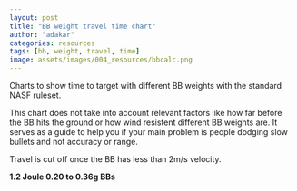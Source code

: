 ```yaml
---
layout: post
title: "BB weight travel time chart"
author: "adakar"
categories: resources
tags: [bb, weight, travel, time]
image: assets/images/004_resources/bbcalc.png
---
```


Charts to show time to target with different BB weights with the standard NASF ruleset.

This chart does not take into account relevant factors like how far before the BB hits the ground or how wind resistent different BB weights are. It serves as a guide to help you if your main problem is people dodging slow bullets and not accuracy or range. 

Travel is cut off once the BB has less than 2m/s velocity.



<b>1.2 Joule 0.20 to 0.36g BBs</b>

<head>
    <title>Chart.js Example</title>
    <script src="https://cdn.jsdelivr.net/npm/chart.js"></script>
    <style>
        canvas {
            display: block;
            width: 1100px;
            height: auto;
        }
    </style>
</head>
<body>
   <canvas id="onepointtwo"></canvas>
   <script>
      document.addEventListener('DOMContentLoaded', function() {
        var ctx = document.getElementById('onepointtwo').getContext('2d');
        var onepointtwo = new Chart(ctx, {
          type: 'line',
          data: {
            datasets: [
              {
                label: '0.20',
                data: [{'x': 1, 'y': 0.0046556795426143435}, {'x': 2, 'y': 0.009493862696343827}, {'x': 3, 'y': 0.014514111615520329}, {'x': 4, 'y': 0.019715698889061075}, {'x': 5, 'y': 0.025097611015882294}, {'x': 6, 'y': 0.03065855322654393}, {'x': 7, 'y': 0.03639695560795509}, {'x': 8, 'y': 0.04231098047670884}, {'x': 9, 'y': 0.04839853093612786}, {'x': 10, 'y': 0.05465726054252721}, {'x': 11, 'y': 0.061084583997657406}, {'x': 12, 'y': 0.06767768877687816}, {'x': 13, 'y': 0.07443354759640908}, {'x': 14, 'y': 0.08134893161805916}, {'x': 15, 'y': 0.08842042428618564}, {'x': 16, 'y': 0.0956444356892781}, {'x': 17, 'y': 0.10301721733749346}, {'x': 18, 'y': 0.11053487724764191}, {'x': 19, 'y': 0.11819339522849026}, {'x': 20, 'y': 0.12598863826173134}, {'x': 21, 'y': 0.13391637587747937}, {'x': 22, 'y': 0.14197229542759365}, {'x': 23, 'y': 0.15015201716539092}, {'x': 24, 'y': 0.1584511090462705}, {'x': 25, 'y': 0.1668651011703212}, {'x': 26, 'y': 0.17538949979498353}, {'x': 27, 'y': 0.18401980085318578}, {'x': 28, 'y': 0.19275150291993842}, {'x': 29, 'y': 0.20158011957804753}, {'x': 30, 'y': 0.21050119114128654}, {'x': 31, 'y': 0.2195102957009513}, {'x': 32, 'y': 0.22860305946912798}, {'x': 33, 'y': 0.23777516639914859}, {'x': 34, 'y': 0.24702236707052425}, {'x': 35, 'y': 0.25634048683208477}, {'x': 36, 'y': 0.2657254332030549}, {'x': 37, 'y': 0.2751732025373413}, {'x': 38, 'y': 0.28467988596135413}, {'x': 39, 'y': 0.29424167460023437}, {'x': 40, 'y': 0.30385486411138984}, {'x': 41, 'y': 0.3135158585477656}, {'x': 42, 'y': 0.3232211735762914}, {'x': 43, 'y': 0.3329674390794753}, {'x': 44, 'y': 0.34275140117017094}, {'x': 45, 'y': 0.3525699236511523}, {'x': 46, 'y': 0.3624199889523187}, {'x': 47, 'y': 0.37229869857915093}, {'x': 48, 'y': 0.3822032731064734}, {'x': 49, 'y': 0.3921310517516892}, {'x': 50, 'y': 0.4020794915614669}, {'x': 51, 'y': 0.41204616624541257}, {'x': 52, 'y': 0.42202876468958306}, {'x': 53, 'y': 0.4320250891818209}, {'x': 54, 'y': 0.4420330533798492}, {'x': 55, 'y': 0.4520506800518818}, {'x': 56, 'y': 0.46207609861820864}, {'x': 57, 'y': 0.4721075425208331}, {'x': 58, 'y': 0.4821433464467892}, {'x': 59, 'y': 0.4921819434292748}, {'x': 60, 'y': 0.5022218618492187}, {'x': 61, 'y': 0.5122617223583713}, {'x': 62, 'y': 0.5223002347434902}, {'x': 63, 'y': 0.5323361947496862}, {'x': 64, 'y': 0.5423684808795287}, {'x': 65, 'y': 0.5523960511830701}, {'x': 66, 'y': 0.5624179400525652}, {'x': 67, 'y': 0.5724332550343323}, {'x': 68, 'y': 0.5824411736689206}, {'x': 69, 'y': 0.5924409403695403}, {'x': 70, 'y': 0.602431863347563}, {'x': 71, 'y': 0.6124133115928138}, {'x': 72, 'y': 0.6223847119153636}, {'x': 73, 'y': 0.6323455460545827}, {'x': 74, 'y': 0.6422953478603272}, {'x': 75, 'y': 0.652233700550321}, {'x': 76, 'y': 0.6621602340470361}, {'x': 77, 'y': 0.672074622396684}, {'x': 78, 'y': 0.6819765812722995}, {'x': 79, 'y': 0.6918658655623171}, {'x': 80, 'y': 0.7017422670455264}, {'x': 81, 'y': 0.7116056121528166}, {'x': 82, 'y': 0.7214557598156989}, {'x': 83, 'y': 0.7312925994012243}, {'x': 84, 'y': 0.7411160487325759}, {'x': 85, 'y': 0.7509260521943246}, {'x': 86, 'y': 0.760722578921081}, {'x': 87, 'y': 0.7705056210680529}, {'x': 88, 'y': 0.7802751921618291}, {'x': 89, 'y': 0.7900313255295506}, {'x': 90, 'y': 0.7997740728044928}, {'x': 91, 'y': 0.809503502505975}, {'x': 92, 'y': 0.819219698691427}, {'x': 93, 'y': 0.8289227596783701}, {'x': 94, 'y': 0.8386127968340268}, {'x': 95, 'y': 0.8482899334302335}, {'x': 96, 'y': 0.8579543035613184}, {'x': 97, 'y': 0.8676060511225938}, {'x': 98, 'y': 0.877245328847124}, {'x': 99, 'y': 0.8868722973984414}, {'x': 100, 'y': 0.8964871245169079}]
      ,
                fill: false
              },
              {
                label: '0.23',
                data: [{'x': 1, 'y': 0.004979888728743788}, {'x': 2, 'y': 0.010130001716832825}, {'x': 3, 'y': 0.015450030055191608}, {'x': 4, 'y': 0.02093946014004677}, {'x': 5, 'y': 0.02659757553101353}, {'x': 6, 'y': 0.03242345953463319}, {'x': 7, 'y': 0.038415998495812585}, {'x': 8, 'y': 0.04457388577493277}, {'x': 9, 'y': 0.050895626383951065}, {'x': 10, 'y': 0.05737954225066399}, {'x': 11, 'y': 0.06402377807646871}, {'x': 12, 'y': 0.07082630774949429}, {'x': 13, 'y': 0.07778494127190112}, {'x': 14, 'y': 0.0848973321574929}, {'x': 15, 'y': 0.092160985253568}, {'x': 16, 'y': 0.09957326493916824}, {'x': 17, 'y': 0.10713140365057146}, {'x': 18, 'y': 0.11483251068401525}, {'x': 19, 'y': 0.1226735812252316}, {'x': 20, 'y': 0.13065150555540184}, {'x': 21, 'y': 0.13876307838359128}, {'x': 22, 'y': 0.14700500825657498}, {'x': 23, 'y': 0.15537392699818933}, {'x': 24, 'y': 0.16386639913191747}, {'x': 25, 'y': 0.17247893124229863}, {'x': 26, 'y': 0.181207981232917}, {'x': 27, 'y': 0.19004996744113337}, {'x': 28, 'y': 0.19900127757233646}, {'x': 29, 'y': 0.20805827741927732}, {'x': 30, 'y': 0.2172173193349647}, {'x': 31, 'y': 0.2264747504306143}, {'x': 32, 'y': 0.2358269204732192}, {'x': 33, 'y': 0.2452701894604091}, {'x': 34, 'y': 0.2548009348533642}, {'x': 35, 'y': 0.26441555845161313}, {'x': 36, 'y': 0.2741104928965465}, {'x': 37, 'y': 0.28388220779339524}, {'x': 38, 'y': 0.2937272154442346}, {'x': 39, 'y': 0.3036420761872593}, {'x': 40, 'y': 0.31362340334012045}, {'x': 41, 'y': 0.32366786774750544}, {'x': 42, 'y': 0.33377220193536883}, {'x': 43, 'y': 0.34393320387627463}, {'x': 44, 'y': 0.3541477403721912}, {'x': 45, 'y': 0.36441275006277524}, {'x': 46, 'y': 0.3747252460687009}, {'x': 47, 'y': 0.3850823182809285}, {'x': 48, 'y': 0.3954811353079723}, {'x': 49, 'y': 0.40591894609421786}, {'x': 50, 'y': 0.4163930812231699}, {'x': 51, 'y': 0.4269009539201801}, {'x': 52, 'y': 0.4374400607697272}, {'x': 53, 'y': 0.448007982162701}, {'x': 54, 'y': 0.45860238248939184}, {'x': 55, 'y': 0.46922101009401396}, {'x': 56, 'y': 0.47986169700660725}, {'x': 57, 'y': 0.49052235846807735}, {'x': 58, 'y': 0.5012009922639553}, {'x': 59, 'y': 0.5118956778822008}, {'x': 60, 'y': 0.5226045755100411}, {'x': 61, 'y': 0.5333259248844453}, {'x': 62, 'y': 0.544058044010385}, {'x': 63, 'y': 0.5547993277605424}, {'x': 64, 'y': 0.5655482463695934}, {'x': 65, 'y': 0.5763033438356366}, {'x': 66, 'y': 0.5870632362407553}, {'x': 67, 'y': 0.5978266100020987}, {'x': 68, 'y': 0.6085922200642643}, {'x': 69, 'y': 0.6193588880431392}, {'x': 70, 'y': 0.6301255003307521}, {'x': 71, 'y': 0.640891006170068}, {'x': 72, 'y': 0.6516544157080583}, {'x': 73, 'y': 0.6624147980347816}, {'x': 74, 'y': 0.6731712792156337}, {'x': 75, 'y': 0.6839230403233543}, {'x': 76, 'y': 0.6946693154758438}, {'x': 77, 'y': 0.7054093898853029}, {'x': 78, 'y': 0.7161425979237124}, {'x': 79, 'y': 0.7268683212091824}, {'x': 80, 'y': 0.7375859867172408}, {'x': 81, 'y': 0.7482950649206916}, {'x': 82, 'y': 0.7589950679612621}, {'x': 83, 'y': 0.7696855478558641}, {'x': 84, 'y': 0.7803660947399296}, {'x': 85, 'y': 0.7910363351499353}, {'x': 86, 'y': 0.8016959303469093}, {'x': 87, 'y': 0.8123445746824136}, {'x': 88, 'y': 0.8229819940082198}, {'x': 89, 'y': 0.8336079441306348}, {'x': 90, 'y': 0.8442222093102}, {'x': 91, 'y': 0.8548246008072672}, {'x': 92, 'y': 0.8654149554737569}, {'x': 93, 'y': 0.8759931343912218}, {'x': 94, 'y': 0.8865590215551733}, {'x': 95, 'y': 0.897112522605482}, {'x': 96, 'y': 0.907653563602525}, {'x': 97, 'y': 0.9181820898486365}, {'x': 98, 'y': 0.928698064754308}, {'x': 99, 'y': 0.9392014687484944}, {'x': 100, 'y': 0.9496922982322918}, {'x': 101, 'y': 0.96017056457519}, {'x': 102, 'y': 0.9706362931530322}, {'x': 103, 'y': 0.9810895224267643}, {'x': 104, 'y': 0.9915303030610144}, {'x': 105, 'y': 1.0019586970815015}, {'x': 106, 'y': 1.0123747770702451}, {'x': 107, 'y': 1.0227786253975257}, {'x': 108, 'y': 1.0331703334895268}, {'x': 109, 'y': 1.0435500011305792}, {'x': 110, 'y': 1.0539177357989196}, {'x': 111, 'y': 1.064273652034878}, {'x': 112, 'y': 1.0746178708404035}, {'x': 113, 'y': 1.0849505191088509}]
      ,
                fill: false
              },
              {
                label: '0.25',
                data: [{'x': 1, 'y': 0.0051847910262511265}, {'x': 2, 'y': 0.010532873139623264}, {'x': 3, 'y': 0.016043995485940495}, {'x': 4, 'y': 0.02171774083067841}, {'x': 5, 'y': 0.027553526837411028}, {'x': 6, 'y': 0.033550607847273865}, {'x': 7, 'y': 0.03970807714919615}, {'x': 8, 'y': 0.046024869727891}, {'x': 9, 'y': 0.05249976547394752}, {'x': 10, 'y': 0.059131392837867135}, {'x': 11, 'y': 0.06591823290754824}, {'x': 12, 'y': 0.07285862388656908}, {'x': 13, 'y': 0.07995076594866408}, {'x': 14, 'y': 0.08719272644204869}, {'x': 15, 'y': 0.09458244541573385}, {'x': 16, 'y': 0.10211774143869094}, {'x': 17, 'y': 0.10979631768168956}, {'x': 18, 'y': 0.11761576823083471}, {'x': 19, 'y': 0.12557358460127824}, {'x': 20, 'y': 0.1336671624192705}, {'x': 21, 'y': 0.1418938082406438}, {'x': 22, 'y': 0.1502507464739766}, {'x': 23, 'y': 0.15873512637706316}, {'x': 24, 'y': 0.16734402909589793}, {'x': 25, 'y': 0.1760744747161639}, {'x': 26, 'y': 0.18492342929817365}, {'x': 27, 'y': 0.19388781186733772}, {'x': 28, 'y': 0.20296450133350435}, {'x': 29, 'y': 0.2121503433139182}, {'x': 30, 'y': 0.22144215683605795}, {'x': 31, 'y': 0.2308367408982182}, {'x': 32, 'y': 0.24033088086738352}, {'x': 33, 'y': 0.24992135469567858}, {'x': 34, 'y': 0.25960493893845765}, {'x': 35, 'y': 0.26937841455889466}, {'x': 36, 'y': 0.2792385725057417}, {'x': 37, 'y': 0.28918221905272085}, {'x': 38, 'y': 0.29920618088978795}, {'x': 39, 'y': 0.3093073099582457}, {'x': 40, 'y': 0.3194824880233732}, {'x': 41, 'y': 0.3297286309798738}, {'x': 42, 'y': 0.34004269288700517}, {'x': 43, 'y': 0.3504216697317497}, {'x': 44, 'y': 0.36086260291979066}, {'x': 45, 'y': 0.3713625824953815}, {'x': 46, 'y': 0.3819187500924281}, {'x': 47, 'y': 0.39252830162024105}, {'x': 48, 'y': 0.403188489688457}, {'x': 49, 'y': 0.41389662577657366}, {'x': 50, 'y': 0.4246500821543931}, {'x': 51, 'y': 0.435446293560421}, {'x': 52, 'y': 0.44628275864593164}, {'x': 53, 'y': 0.4571570411929754}, {'x': 54, 'y': 0.468066771115091}, {'x': 55, 'y': 0.479009645249877}, {'x': 56, 'y': 0.4899834279528971}, {'x': 57, 'y': 0.500985951502633}, {'x': 58, 'y': 0.5120151163263645}, {'x': 59, 'y': 0.5230688910569632}, {'x': 60, 'y': 0.5341453124306198}, {'x': 61, 'y': 0.5452424850355118}, {'x': 62, 'y': 0.5563585809213456}, {'x': 63, 'y': 0.567491839079592}, {'x': 64, 'y': 0.5786405648040722}, {'x': 65, 'y': 0.5898031289413567}, {'x': 66, 'y': 0.6009779670402069}, {'x': 67, 'y': 0.6121635784090317}, {'x': 68, 'y': 0.6233585250900454}, {'x': 69, 'y': 0.6345614307585111}, {'x': 70, 'y': 0.645770979555132}, {'x': 71, 'y': 0.6569859148593166}, {'x': 72, 'y': 0.6682050380107006}, {'x': 73, 'y': 0.6794272069859564}, {'x': 74, 'y': 0.6906513350375625}, {'x': 75, 'y': 0.7018763893008507}, {'x': 76, 'y': 0.7131013893752874}, {'x': 77, 'y': 0.7243254058855901}, {'x': 78, 'y': 0.735547559027932}, {'x': 79, 'y': 0.74676701710614}, {'x': 80, 'y': 0.7579829950624507}, {'x': 81, 'y': 0.7691947530070653}, {'x': 82, 'y': 0.7804015947504176}, {'x': 83, 'y': 0.7916028663417642}, {'x': 84, 'y': 0.8027979546174031}, {'x': 85, 'y': 0.8139862857615418}, {'x': 86, 'y': 0.8251673238825606}, {'x': 87, 'y': 0.836340569607152}, {'x': 88, 'y': 0.847505558694567}, {'x': 89, 'y': 0.8586618606729615}, {'x': 90, 'y': 0.8698090774996101}, {'x': 91, 'y': 0.880946842246541}, {'x': 92, 'y': 0.8920748178129444}, {'x': 93, 'y': 0.9031926956655223}, {'x': 94, 'y': 0.9143001946077626}, {'x': 95, 'y': 0.9253970595789645}, {'x': 96, 'y': 0.9364830604836833}, {'x': 97, 'y': 0.9475579910521192}, {'x': 98, 'y': 0.9586216677318455}, {'x': 99, 'y': 0.9696739286111474}, {'x': 100, 'y': 0.9807146323741296}, {'x': 101, 'y': 0.9917436572876503}, {'x': 102, 'y': 1.002760900220041}, {'x': 103, 'y': 1.0137662756914876}, {'x': 104, 'y': 1.024759714955873}, {'x': 105, 'y': 1.035741165113804}, {'x': 106, 'y': 1.0467105882564884}, {'x': 107, 'y': 1.05766796064007}, {'x': 108, 'y': 1.0686132718899743}, {'x': 109, 'y': 1.0795465242347826}, {'x': 110, 'y': 1.0904677317691003}, {'x': 111, 'y': 1.1013769197448682}, {'x': 112, 'y': 1.1122741238905152}, {'x': 113, 'y': 1.1231593897573493}, {'x': 114, 'y': 1.1340327720925454}, {'x': 115, 'y': 1.1448943342380788}, {'x': 116, 'y': 1.1557441475549428}, {'x': 117, 'y': 1.1665822908719723}, {'x': 118, 'y': 1.1774088499585929}, {'x': 119, 'y': 1.18822391702081}, {'x': 120, 'y': 1.1990275902197487}, {'x': 121, 'y': 1.2098199732120556}]
      ,
                fill: false
              },
              {
                label: '0.28',
                data: [{'x': 1, 'y': 0.005477805919252631}, {'x': 2, 'y': 0.011109926120941476}, {'x': 3, 'y': 0.016896171583381688}, {'x': 4, 'y': 0.022836227784660705}, {'x': 5, 'y': 0.02892965547148627}, {'x': 6, 'y': 0.035175891730602184}, {'x': 7, 'y': 0.041574251357844635}, {'x': 8, 'y': 0.048123928518566846}, {'x': 9, 'y': 0.054823998691860776}, {'x': 10, 'y': 0.06167342088976126}, {'x': 11, 'y': 0.0686710401414378}, {'x': 12, 'y': 0.07581559023127196}, {'x': 13, 'y': 0.0831056966786892}, {'x': 14, 'y': 0.09053987994667102}, {'x': 15, 'y': 0.09811655886502131}, {'x': 16, 'y': 0.10583405425370346}, {'x': 17, 'y': 0.11369059273090822}, {'x': 18, 'y': 0.12168431068995662}, {'x': 19, 'y': 0.12981325842868982}, {'x': 20, 'y': 0.13807540441465185}, {'x': 21, 'y': 0.14646863966912607}, {'x': 22, 'y': 0.15499078225294827}, {'x': 23, 'y': 0.1636395818369791}, {'x': 24, 'y': 0.1724127243401787}, {'x': 25, 'y': 0.18130783661838157}, {'x': 26, 'y': 0.19032249118711364}, {'x': 27, 'y': 0.1994542109621265}, {'x': 28, 'y': 0.20870047400173428}, {'x': 29, 'y': 0.21805871823552433}, {'x': 30, 'y': 0.22752634616457004}, {'x': 31, 'y': 0.2371007295188872}, {'x': 32, 'y': 0.24677921385854967}, {'x': 33, 'y': 0.2565591231055983}, {'x': 34, 'y': 0.2664377639946376}, {'x': 35, 'y': 0.2764124304308106}, {'x': 36, 'y': 0.2864804077446626}, {'x': 37, 'y': 0.2966389768342488}, {'x': 38, 'y': 0.3068854181856947}, {'x': 39, 'y': 0.317217015764284}, {'x': 40, 'y': 0.3276310607690107}, {'x': 41, 'y': 0.3381248552443962}, {'x': 42, 'y': 0.3486957155442189}, {'x': 43, 'y': 0.3593409756426435}, {'x': 44, 'y': 0.3700579902890505}, {'x': 45, 'y': 0.3808441380036638}, {'x': 46, 'y': 0.3916968239118359}, {'x': 47, 'y': 0.40261348241559025}, {'x': 48, 'y': 0.413591579701721}, {'x': 49, 'y': 0.42462861608641883}, {'x': 50, 'y': 0.43572212819702094}, {'x': 51, 'y': 0.4468696909920752}, {'x': 52, 'y': 0.45806891962145857}, {'x': 53, 'y': 0.4693174711288021}, {'x': 54, 'y': 0.480613045998942}, {'x': 55, 'y': 0.4919533895535451}, {'x': 56, 'y': 0.5033362931984449}, {'x': 57, 'y': 0.5147595955265687}, {'x': 58, 'y': 0.5262211832806457}, {'x': 59, 'y': 0.5377189921801512}, {'x': 60, 'y': 0.5492510076171739}, {'x': 61, 'y': 0.5608152652260888}, {'x': 62, 'y': 0.5724098513320734}, {'x': 63, 'y': 0.584032903283636}, {'x': 64, 'y': 0.5956826096744173}, {'x': 65, 'y': 0.6073572104595912}, {'x': 66, 'y': 0.6190549969722308}, {'x': 67, 'y': 0.6307743118450142}, {'x': 68, 'y': 0.6425135488426352}, {'x': 69, 'y': 0.654271152610247}, {'x': 70, 'y': 0.6660456183432146}, {'x': 71, 'y': 0.6778354913833767}, {'x': 72, 'y': 0.6896393667469283}, {'x': 73, 'y': 0.7014558885889342}, {'x': 74, 'y': 0.7132837496093587}, {'x': 75, 'y': 0.7251216904053766}, {'x': 76, 'y': 0.7369684987745835}, {'x': 77, 'y': 0.7488230089735837}, {'x': 78, 'y': 0.7606841009362703}, {'x': 79, 'y': 0.7725506994559622}, {'x': 80, 'y': 0.7844217733353903}, {'x': 81, 'y': 0.7962963345083606}, {'x': 82, 'y': 0.8081734371367513}, {'x': 83, 'y': 0.8200521766863303}, {'x': 84, 'y': 0.831931688984707}, {'x': 85, 'y': 0.8438111492645598}, {'x': 86, 'y': 0.8556897711951149}, {'x': 87, 'y': 0.8675668059046804}, {'x': 88, 'y': 0.879441540996875}, {'x': 89, 'y': 0.891313299563029}, {'x': 90, 'y': 0.9031814391930763}, {'x': 91, 'y': 0.9150453509871019}, {'x': 92, 'y': 0.9269044585695556}, {'x': 93, 'y': 0.9387582171080008}, {'x': 94, 'y': 0.9506061123381242}, {'x': 95, 'y': 0.9624476595965953}, {'x': 96, 'y': 0.9742824028632341}, {'x': 97, 'y': 0.98610991381382}, {'x': 98, 'y': 0.9979297908847535}, {'x': 99, 'y': 1.0097416583506702}, {'x': 100, 'y': 1.0215451654159904}, {'x': 101, 'y': 1.0333399853212908}, {'x': 102, 'y': 1.0451258144652809}, {'x': 103, 'y': 1.0569023715430734}, {'x': 104, 'y': 1.068669396701354}, {'x': 105, 'y': 1.0804266507109608}, {'x': 106, 'y': 1.0921739141573217}, {'x': 107, 'y': 1.1039109866491095}, {'x': 108, 'y': 1.1156376860454118}, {'x': 109, 'y': 1.1273538477016498}, {'x': 110, 'y': 1.1390593237344149}, {'x': 111, 'y': 1.1507539823053397}, {'x': 112, 'y': 1.1624377069240686}, {'x': 113, 'y': 1.1741103957703405}, {'x': 114, 'y': 1.1857719610351574}, {'x': 115, 'y': 1.1974223282809684}, {'x': 116, 'y': 1.209061435820763}, {'x': 117, 'y': 1.2206892341159317}, {'x': 118, 'y': 1.2323056851927245}, {'x': 119, 'y': 1.2439107620771022}, {'x': 120, 'y': 1.2555044482477626}, {'x': 121, 'y': 1.267086737107087}, {'x': 122, 'y': 1.2786576314697402}, {'x': 123, 'y': 1.290217143068641}, {'x': 124, 'y': 1.3017652920779954}, {'x': 125, 'y': 1.313302106653081}, {'x': 126, 'y': 1.324827622486452}, {'x': 127, 'y': 1.3363418823802273}, {'x': 128, 'y': 1.3478449358341151}, {'x': 129, 'y': 1.3593368386488218}, {'x': 130, 'y': 1.370817652544482}, {'x': 131, 'y': 1.3822874447937512}, {'x': 132, 'y': 1.3937462878691922}, {'x': 133, 'y': 1.4051942591045865}, {'x': 134, 'y': 1.4166314403698035}]
      ,
                fill: false
              },
              {
                label: '0.30',
                data: [{'x': 1, 'y': 0.005664741938641804}, {'x': 2, 'y': 0.01147857479573763}, {'x': 3, 'y': 0.017441339470564535}, {'x': 4, 'y': 0.023552771172357757}, {'x': 5, 'y': 0.02981249998437648}, {'x': 6, 'y': 0.0362200516504176}, {'x': 7, 'y': 0.04277484858062385}, {'x': 8, 'y': 0.049476211072566646}, {'x': 9, 'y': 0.0563233587427436}, {'x': 10, 'y': 0.06331541216282156}, {'x': 11, 'y': 0.07045139469418274}, {'x': 12, 'y': 0.07773023451359819}, {'x': 13, 'y': 0.08515076682216623}, {'x': 14, 'y': 0.09271173622901227}, {'x': 15, 'y': 0.10041179930066109}, {'x': 16, 'y': 0.1082495272664586}, {'x': 17, 'y': 0.11622340886994643}, {'x': 18, 'y': 0.12433185335567644}, {'x': 19, 'y': 0.13257319358059733}, {'x': 20, 'y': 0.14094568923885353}, {'x': 21, 'y': 0.14944753018860454}, {'x': 22, 'y': 0.15807683986930499}, {'x': 23, 'y': 0.16683167879777955}, {'x': 24, 'y': 0.17571004813137903}, {'x': 25, 'y': 0.18470989328651954}, {'x': 26, 'y': 0.19382910760097502}, {'x': 27, 'y': 0.20306553602842237}, {'x': 28, 'y': 0.2124169788539147}, {'x': 29, 'y': 0.22188119541919032}, {'x': 30, 'y': 0.23145590784699835}, {'x': 31, 'y': 0.24113880475394442}, {'x': 32, 'y': 0.25092754494171726}, {'x': 33, 'y': 0.2608197610569553}, {'x': 34, 'y': 0.2708130632104406}, {'x': 35, 'y': 0.28090504254676435}, {'x': 36, 'y': 0.29109327475609376}, {'x': 37, 'y': 0.3013753235201699}, {'x': 38, 'y': 0.31174874388519036}, {'x': 39, 'y': 0.32221108555476335}, {'x': 40, 'y': 0.33275989609666357}, {'x': 41, 'y': 0.34339272405767063}, {'x': 42, 'y': 0.35410712198132316}, {'x': 43, 'y': 0.3649006493239728}, {'x': 44, 'y': 0.37577087526507175}, {'x': 45, 'y': 0.3867153814081669}, {'x': 46, 'y': 0.3977317643696068}, {'x': 47, 'y': 0.40881763825248624}, {'x': 48, 'y': 0.4199706370038614}, {'x': 49, 'y': 0.4311884166537539}, {'x': 50, 'y': 0.44246865743493785}, {'x': 51, 'y': 0.4538090657829526}, {'x': 52, 'y': 0.46520737621621755}, {'x': 53, 'y': 0.4766613530965309}, {'x': 54, 'y': 0.48816879227062465}, {'x': 55, 'y': 0.49972752259380565}, {'x': 56, 'y': 0.5113354073370547}, {'x': 57, 'y': 0.5229903454792663}, {'x': 58, 'y': 0.5346902728866036}, {'x': 59, 'y': 0.5464331633812047}, {'x': 60, 'y': 0.5582170297017193}, {'x': 61, 'y': 0.5700399243583686}, {'x': 62, 'y': 0.5818999403854154}, {'x': 63, 'y': 0.5937952119941}, {'x': 64, 'y': 0.6057239151292463}, {'x': 65, 'y': 0.6176842679328618}, {'x': 66, 'y': 0.629674531118172}, {'x': 67, 'y': 0.6416930082575995}, {'x': 68, 'y': 0.6537380459882771}, {'x': 69, 'y': 0.665808034138723}, {'x': 70, 'y': 0.6779014057803415}, {'x': 71, 'y': 0.6900166372074271}, {'x': 72, 'y': 0.7021522478493482}, {'x': 73, 'y': 0.7143068001185747}, {'x': 74, 'y': 0.7264788991981875}, {'x': 75, 'y': 0.7386671927724664}, {'x': 76, 'y': 0.7508703707041083}, {'x': 77, 'y': 0.763087164661568}, {'x': 78, 'y': 0.775316347699942}, {'x': 79, 'y': 0.7875567337987471}, {'x': 80, 'y': 0.7998071773598614}, {'x': 81, 'y': 0.8120665726688021}, {'x': 82, 'y': 0.824333853322431}, {'x': 83, 'y': 0.8366079916260718}, {'x': 84, 'y': 0.8488879979629276}, {'x': 85, 'y': 0.8611729201385834}, {'x': 86, 'y': 0.8734618427032641}, {'x': 87, 'y': 0.8857538862544247}, {'x': 88, 'y': 0.8980482067221239}, {'x': 89, 'y': 0.910343994639538}, {'x': 90, 'y': 0.9226404744008486}, {'x': 91, 'y': 0.9349369035086427}, {'x': 92, 'y': 0.9472325718128398}, {'x': 93, 'y': 0.9595268007430688}, {'x': 94, 'y': 0.9718189425362991}, {'x': 95, 'y': 0.9841083794614345}, {'x': 96, 'y': 0.9963945230424749}, {'x': 97, 'y': 1.0086768132817479}, {'x': 98, 'y': 1.02095471788462}, {'x': 99, 'y': 1.0332277314870018}, {'x': 100, 'y': 1.0454953748868672}, {'x': 101, 'y': 1.0577571942809203}, {'x': 102, 'y': 1.0700127605074623}, {'x': 103, 'y': 1.0822616682964177}, {'x': 104, 'y': 1.0945035355274124}, {'x': 105, 'y': 1.1067380024967095}, {'x': 106, 'y': 1.1189647311937454}, {'x': 107, 'y': 1.1311834045879288}, {'x': 108, 'y': 1.1433937259263096}, {'x': 109, 'y': 1.155595418042653}, {'x': 110, 'y': 1.1677882226783973}, {'x': 111, 'y': 1.1799718998159183}, {'x': 112, 'y': 1.1921462270244676}, {'x': 113, 'y': 1.2043109988190965}, {'x': 114, 'y': 1.2164660260328424}, {'x': 115, 'y': 1.2286111352023907}, {'x': 116, 'y': 1.2407461679674001}, {'x': 117, 'y': 1.2528709804836269}, {'x': 118, 'y': 1.2649854428499538}, {'x': 119, 'y': 1.277089438549389}, {'x': 120, 'y': 1.289182863904073}, {'x': 121, 'y': 1.3012656275442984}, {'x': 122, 'y': 1.3133376498915188}, {'x': 123, 'y': 1.3253988626552988}, {'x': 124, 'y': 1.337449208344134}, {'x': 125, 'y': 1.349488639790045}, {'x': 126, 'y': 1.3615171196868319}, {'x': 127, 'y': 1.3735346201418568}, {'x': 128, 'y': 1.3855411222412062}, {'x': 129, 'y': 1.3975366156280657}, {'x': 130, 'y': 1.4095210980941326}, {'x': 131, 'y': 1.421494575183874}, {'x': 132, 'y': 1.43345705981143}, {'x': 133, 'y': 1.445408571889954}, {'x': 134, 'y': 1.4573491379731665}, {'x': 135, 'y': 1.4692787909088987}, {'x': 136, 'y': 1.481197569504395}, {'x': 137, 'y': 1.4931055182031356}, {'x': 138, 'y': 1.5050026867729318}, {'x': 139, 'y': 1.5168891300050598}, {'x': 140, 'y': 1.5287649074241723}, {'x': 141, 'y': 1.540630083008746}, {'x': 142, 'y': 1.55248472492181}]
      ,
                fill: false
              },
              {
                label: '0.32',
                data: [{'x': 1, 'y': 0.005845707234133906}, {'x': 2, 'y': 0.011835778387236854}, {'x': 3, 'y': 0.01797007804751959}, {'x': 4, 'y': 0.024248380810798265}, {'x': 5, 'y': 0.030670371702643185}, {'x': 6, 'y': 0.03723564676729578}, {'x': 7, 'y': 0.04394371382127702}, {'x': 8, 'y': 0.05079399336903705}, {'x': 9, 'y': 0.0577858196774379}, {'x': 10, 'y': 0.06491844200532078}, {'x': 11, 'y': 0.07219102598389039}, {'x': 12, 'y': 0.07960265514315301}, {'x': 13, 'y': 0.08715233257917608}, {'x': 14, 'y': 0.09483898275649626}, {'x': 15, 'y': 0.10266145343959297}, {'x': 16, 'y': 0.11061851774696732}, {'x': 17, 'y': 0.1187088763210231}, {'x': 18, 'y': 0.12693115960663903}, {'x': 19, 'y': 0.13528393023105115}, {'x': 20, 'y': 0.1437656854774299}, {'x': 21, 'y': 0.1523748598443431}, {'x': 22, 'y': 0.16110982768313697}, {'x': 23, 'y': 0.1699689059051511}, {'x': 24, 'y': 0.17895035675060122}, {'x': 25, 'y': 0.1880523906109225}, {'x': 26, 'y': 0.19727316889635874}, {'x': 27, 'y': 0.2066108069406149}, {'x': 28, 'y': 0.21606337693445415}, {'x': 29, 'y': 0.22562891088021875}, {'x': 30, 'y': 0.23530540355938712}, {'x': 31, 'y': 0.24509081550543596}, {'x': 32, 'y': 0.25498307597446923}, {'x': 33, 'y': 0.26498008590628824}, {'x': 34, 'y': 0.27507972086881993}, {'x': 35, 'y': 0.28527983397907813}, {'x': 36, 'y': 0.29557825879412003}, {'x': 37, 'y': 0.30597281216575567}, {'x': 38, 'y': 0.31646129705308623}, {'x': 39, 'y': 0.3270415052872745}, {'x': 40, 'y': 0.33771122028329165}, {'x': 41, 'y': 0.34846821969373337}, {'x': 42, 'y': 0.35931027800015286}, {'x': 43, 'y': 0.37023516903771886}, {'x': 44, 'y': 0.3812406684493707}, {'x': 45, 'y': 0.39232455606600425}, {'x': 46, 'y': 0.40348461820958403}, {'x': 47, 'y': 0.41471864991643936}, {'x': 48, 'y': 0.4260244570783516}, {'x': 49, 'y': 0.43739985849939406}, {'x': 50, 'y': 0.4488426878668199}, {'x': 51, 'y': 0.460350795634632}, {'x': 52, 'y': 0.47192205081878563}, {'x': 53, 'y': 0.48355434270328734}, {'x': 54, 'y': 0.4952455824567532}, {'x': 55, 'y': 0.5069937046592735}, {'x': 56, 'y': 0.5187966687397045}, {'x': 57, 'y': 0.5306524603237671}, {'x': 58, 'y': 0.5425590924935749}, {'x': 59, 'y': 0.5545146069594442}, {'x': 60, 'y': 0.5665170751450527}, {'x': 61, 'y': 0.5785645991872125}, {'x': 62, 'y': 0.5906553128517079}, {'x': 63, 'y': 0.6027873823668168}, {'x': 64, 'y': 0.6149590071762858}, {'x': 65, 'y': 0.627168420613675}, {'x': 66, 'y': 0.6394138905001044}, {'x': 67, 'y': 0.6516937196675535}, {'x': 68, 'y': 0.6640062464099511}, {'x': 69, 'y': 0.6763498448643892}, {'x': 70, 'y': 0.6887229253248529}, {'x': 71, 'y': 0.7011239344909237}, {'x': 72, 'y': 0.7135513556539584}, {'x': 73, 'y': 0.7260037088232787}, {'x': 74, 'y': 0.7384795507949338}, {'x': 75, 'y': 0.7509774751656106}, {'x': 76, 'y': 0.7634961122942718}, {'x': 77, 'y': 0.7760341292140989}, {'x': 78, 'y': 0.7885902294973016}, {'x': 79, 'y': 0.8011631530753409}, {'x': 80, 'y': 0.8137516760170797}, {'x': 81, 'y': 0.826354610267346}, {'x': 82, 'y': 0.838970803348353}, {'x': 83, 'y': 0.8515991380263741}, {'x': 84, 'y': 0.8642385319460254}, {'x': 85, 'y': 0.8768879372344494}, {'x': 86, 'y': 0.8895463400776406}, {'x': 87, 'y': 0.9022127602710917}, {'x': 88, 'y': 0.9148862507468731}, {'x': 89, 'y': 0.9275658970791968}, {'x': 90, 'y': 0.940250816970445}, {'x': 91, 'y': 0.9529401597195757}, {'x': 92, 'y': 0.9656331056747457}, {'x': 93, 'y': 0.978328865671923}, {'x': 94, 'y': 0.9910266804611837}, {'x': 95, 'y': 1.0037258201223227}, {'x': 96, 'y': 1.0164255834713307}, {'x': 97, 'y': 1.029125297459219}, {'x': 98, 'y': 1.0418243165646053}, {'x': 99, 'y': 1.0545220221813996}, {'x': 100, 'y': 1.0672178220028619}, {'x': 101, 'y': 1.0799111494032367}, {'x': 102, 'y': 1.0926014628180953}, {'x': 103, 'y': 1.1052882451244628}, {'x': 104, 'y': 1.1179710030217287}, {'x': 105, 'y': 1.130649266414291}, {'x': 106, 'y': 1.143322587796813}, {'x': 107, 'y': 1.1559905416429155}, {'x': 108, 'y': 1.1686527237980753}, {'x': 109, 'y': 1.1813087508774367}, {'x': 110, 'y': 1.193958259669196}, {'x': 111, 'y': 1.2066009065441645}, {'x': 112, 'y': 1.2192363668720694}, {'x': 113, 'y': 1.2318643344450968}, {'x': 114, 'y': 1.2444845209091475}, {'x': 115, 'y': 1.2570966552032192}, {'x': 116, 'y': 1.269700483007301}, {'x': 117, 'y': 1.2822957661991126}, {'x': 118, 'y': 1.2948822823199946}, {'x': 119, 'y': 1.3074598240502124}, {'x': 120, 'y': 1.3200281986939086}, {'x': 121, 'y': 1.3325872276738986}, {'x': 122, 'y': 1.3451367460364825}, {'x': 123, 'y': 1.3576766019664104}, {'x': 124, 'y': 1.3702066563121176}, {'x': 125, 'y': 1.382726782121311}, {'x': 126, 'y': 1.3952368641869772}, {'x': 127, 'y': 1.407736798603848}, {'x': 128, 'y': 1.4202264923353478}, {'x': 129, 'y': 1.4327058627910192}, {'x': 130, 'y': 1.4451748374144102}, {'x': 131, 'y': 1.4576333532813943}, {'x': 132, 'y': 1.4700813567088609}, {'x': 133, 'y': 1.4825188028737255}, {'x': 134, 'y': 1.4949456554421705}, {'x': 135, 'y': 1.507361886209032}, {'x': 136, 'y': 1.51976747474723}, {'x': 137, 'y': 1.5321624080671288}, {'x': 138, 'y': 1.5445466802857089}, {'x': 139, 'y': 1.556920292305418}, {'x': 140, 'y': 1.569283251502568}, {'x': 141, 'y': 1.5816355714251307}, {'x': 142, 'y': 1.5939772714997829}, {'x': 143, 'y': 1.6063083767480488}, {'x': 144, 'y': 1.6186289175113768}, {'x': 145, 'y': 1.6309389291849878}, {'x': 146, 'y': 1.6432384519603302}, {'x': 147, 'y': 1.655527530575967}, {'x': 148, 'y': 1.6678062140767278}, {'x': 149, 'y': 1.6800745555809504}]
      ,
                fill: false
              },
              {
                label: '0.36',
                data: [{'x': 1, 'y': 0.006191800197127204}, {'x': 2, 'y': 0.012519718426993438}, {'x': 3, 'y': 0.01898365379668055}, {'x': 4, 'y': 0.025583438317453015}, {'x': 5, 'y': 0.032318837153461955}, {'x': 6, 'y': 0.039189548968956975}, {'x': 7, 'y': 0.0461952063730371}, {'x': 8, 'y': 0.05333537646070303}, {'x': 9, 'y': 0.06060956144870918}, {'x': 10, 'y': 0.06801719940445658}, {'x': 11, 'y': 0.07555766506591911}, {'x': 12, 'y': 0.0832302707503544}, {'x': 13, 'y': 0.09103426734932078}, {'x': 14, 'y': 0.09896884540730184}, {'x': 15, 'y': 0.10703313628103173}, {'x': 16, 'y': 0.11522621337641929}, {'x': 17, 'y': 0.1235470934597866}, {'x': 18, 'y': 0.13199473803996847}, {'x': 19, 'y': 0.14056805481766668}, {'x': 20, 'y': 0.1492658991983111}, {'x': 21, 'y': 0.15808707586455875}, {'x': 22, 'y': 0.16703034040445117}, {'x': 23, 'y': 0.17609440099115808}, {'x': 24, 'y': 0.18527792011015976}, {'x': 25, 'y': 0.19457951632965734}, {'x': 26, 'y': 0.20399776610995765}, {'x': 27, 'y': 0.21353120564754713}, {'x': 28, 'y': 0.22317833274955698}, {'x': 29, 'y': 0.23293760873432287}, {'x': 30, 'y': 0.24280746035375708}, {'x': 31, 'y': 0.2527862817332828}, {'x': 32, 'y': 0.2628724363251237}, {'x': 33, 'y': 0.27306425887079905}, {'x': 34, 'y': 0.2833600573687461}, {'x': 35, 'y': 0.29375811504307175}, {'x': 36, 'y': 0.3042566923095312}, {'x': 37, 'y': 0.3148540287349329}, {'x': 38, 'y': 0.3255483449862868}, {'x': 39, 'y': 0.3363378447661309}, {'x': 40, 'y': 0.3472207167306069}, {'x': 41, 'y': 0.35819513638699346}, {'x': 42, 'y': 0.369259267967547}, {'x': 43, 'y': 0.3804112662766582}, {'x': 44, 'y': 0.3916492785084809}, {'x': 45, 'y': 0.4029714460323553}, {'x': 46, 'y': 0.41437590614350944}, {'x': 47, 'y': 0.42586079377668756}, {'x': 48, 'y': 0.437424243180523}, {'x': 49, 'y': 0.4490643895506425}, {'x': 50, 'y': 0.4607793706196561}, {'x': 51, 'y': 0.4725673282023572}, {'x': 52, 'y': 0.4844264096946234}, {'x': 53, 'y': 0.49635476952467633}, {'x': 54, 'y': 0.5083505705555207}, {'x': 55, 'y': 0.5204119854375454}, {'x': 56, 'y': 0.5325371979104255}, {'x': 57, 'y': 0.5447244040536191}, {'x': 58, 'y': 0.5569718134849013}, {'x': 59, 'y': 0.5692776505065258}, {'x': 60, 'y': 0.5816401551987392}, {'x': 61, 'y': 0.5940575844605158}, {'x': 62, 'y': 0.6065282129975009}, {'x': 63, 'y': 0.6190503342572857}, {'x': 64, 'y': 0.6316222613122426}, {'x': 65, 'y': 0.6442423276902736}, {'x': 66, 'y': 0.6569088881539198}, {'x': 67, 'y': 0.6696203194283883}, {'x': 68, 'y': 0.6823750208791403}, {'x': 69, 'y': 0.6951714151397747}, {'x': 70, 'y': 0.7080079486910192}, {'x': 71, 'y': 0.7208830923917213}, {'x': 72, 'y': 0.7337953419627912}, {'x': 73, 'y': 0.7467432184251203}, {'x': 74, 'y': 0.7597252684925505}, {'x': 75, 'y': 0.7727400649210177}, {'x': 76, 'y': 0.7857862068150463}, {'x': 77, 'y': 0.7988623198928011}, {'x': 78, 'y': 0.8119670567109439}, {'x': 79, 'y': 0.8250990968505688}, {'x': 80, 'y': 0.8382571470655124}, {'x': 81, 'y': 0.8514399413943583}, {'x': 82, 'y': 0.8646462412374649}, {'x': 83, 'y': 0.8778748354003612}, {'x': 84, 'y': 0.8911245401048545}, {'x': 85, 'y': 0.9043941989692055}, {'x': 86, 'y': 0.9176826829587147}, {'x': 87, 'y': 0.9309888903080666}, {'x': 88, 'y': 0.9443117464167667}, {'x': 89, 'y': 0.9576502037189959}, {'x': 90, 'y': 0.9710032415291923}, {'x': 91, 'y': 0.9843698658646565}, {'x': 92, 'y': 0.9977491092464524}, {'x': 93, 'y': 1.0111400304798606}, {'x': 94, 'y': 1.0245417144156144}, {'x': 95, 'y': 1.037953271693125}, {'x': 96, 'y': 1.051373838466875}, {'x': 97, 'y': 1.064802576117134}, {'x': 98, 'y': 1.0782386709461202}, {'x': 99, 'y': 1.091681333860697}, {'x': 100, 'y': 1.1051298000426732}, {'x': 101, 'y': 1.1185833286077327}, {'x': 102, 'y': 1.132041202253993}, {'x': 103, 'y': 1.1455027269011593}, {'x': 104, 'y': 1.1589672313212063}, {'x': 105, 'y': 1.172434066761484}, {'x': 106, 'y': 1.185902606561117}, {'x': 107, 'y': 1.1993722457615257}, {'x': 108, 'y': 1.21284240071187}, {'x': 109, 'y': 1.2263125086701805}, {'x': 110, 'y': 1.239782027400907}, {'x': 111, 'y': 1.2532504347695874}, {'x': 112, 'y': 1.2667172283352999}, {'x': 113, 'y': 1.2801819249415394}, {'x': 114, 'y': 1.2936440603061152}, {'x': 115, 'y': 1.3071031886106492}, {'x': 116, 'y': 1.320558882090213}, {'x': 117, 'y': 1.3340107306236213}, {'x': 118, 'y': 1.3474583413248626}, {'x': 119, 'y': 1.3609013381361268}, {'x': 120, 'y': 1.3743393614228574}, {'x': 121, 'y': 1.3877720675712302}, {'x': 122, 'y': 1.4011991285884369}, {'x': 123, 'y': 1.4146202317061258}, {'x': 124, 'y': 1.4280350789873233}, {'x': 125, 'y': 1.4414433869371452}, {'x': 126, 'y': 1.454844886117576}, {'x': 127, 'y': 1.4682393207665785}, {'x': 128, 'y': 1.481626448421769}, {'x': 129, 'y': 1.495006039548881}, {'x': 130, 'y': 1.5083778771752125}, {'x': 131, 'y': 1.5217417565282434}, {'x': 132, 'y': 1.5350974846795777}, {'x': 133, 'y': 1.5484448801943655}, {'x': 134, 'y': 1.5617837727863269}, {'x': 135, 'y': 1.5751140029785}, {'x': 136, 'y': 1.5884354217698058}, {'x': 137, 'y': 1.601747890307517}, {'x': 138, 'y': 1.6150512795657088}, {'x': 139, 'y': 1.6283454700297446}, {'x': 140, 'y': 1.6416303513868453}, {'x': 141, 'y': 1.6549058222227861}, {'x': 142, 'y': 1.6681717897247343}, {'x': 143, 'y': 1.6814281693902573}, {'x': 144, 'y': 1.694674884742496}, {'x': 145, 'y': 1.7079118670515072}, {'x': 146, 'y': 1.7211390550617656}, {'x': 147, 'y': 1.7343563947257992}, {'x': 148, 'y': 1.7475638389439414}, {'x': 149, 'y': 1.760761347310161}]
      ,
                fill: false
              }
      
            ]
          },
          options: {
            scales: {
              x: {
                type: 'linear',
                position: 'bottom',
                title: {
                              display: true,
                              text: 'Meters'
                          }
              },
              y: {
                beginAtZero: true,
                                        title: {
                              display: true,
                              text: 'Seconds'
                          }
              }
            }
          }
        });
      });
   </script>
</body>